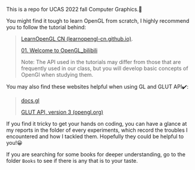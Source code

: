 This is a repo for UCAS 2022 fall Computer Graphics.:wave:

You might find it tough to learn OpenGL from scratch, I highly recommend you to follow the tutorial behind: 

> [LearnOpenGL CN (learnopengl-cn.github.io)](https://learnopengl-cn.github.io/).
>
> [01. Welcome to OpenGL_bilibili](https://www.bilibili.com/video/BV1MJ411u7Bc?p=1&vd_source=5d641308416d7d3f0262d27f3749b356)
>
> Note: The API used in the tutorials may differ from those that are frequently used in our class, but you will develop basic concepts of OpenGl when studying them.

You may also find these websites helpful when using GL and GLUT API:heavy_check_mark::

> [docs.gl](https://docs.gl/)
>
> [GLUT API, version 3 (opengl.org)](https://www.opengl.org/resources/libraries/glut/spec3/spec3.html)

If you find it tricky to get your hands on coding, you can have a glance at my reports in the folder of every experiments, which record the troubles I encountered and how I tackled them. Hopefully they could be helpful to you!:grinning:

If you are searching for some books for deeper understanding, go to the folder `Books` to see if there is any that is to your taste.

